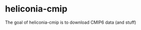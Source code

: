 
# heliconia-cmip

<!-- badges: start -->
<!-- badges: end -->


The goal of heliconia-cmip is to download CMIP6 data (and stuff)
